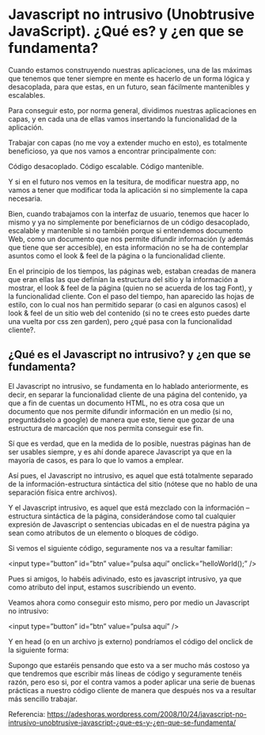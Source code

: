 # Javascript no intrusivo (Unobtrusive JavaScript). ¿Qué es? y ¿en que se fundamenta?

Cuando estamos construyendo nuestras aplicaciones, una de las máximas que tenemos que tener siempre en mente es hacerlo de un forma lógica y desacoplada, para que estas, en un futuro, sean fácilmente mantenibles y escalables.

Para conseguir esto, por norma general, dividimos nuestras aplicaciones en capas, y en cada una de ellas vamos insertando la funcionalidad de la aplicación.

Trabajar con capas (no me voy a extender mucho en esto), es totalmente beneficioso, ya que nos vamos a encontrar principalmente con:

Código desacoplado.
Código escalable.
Código mantenible.

Y si en el futuro nos vemos en la tesitura, de modificar nuestra app, no vamos a tener que modificar toda la aplicación si no simplemente la capa necesaria.

Bien, cuando trabajamos con la interfaz de usuario, tenemos que hacer lo mismo y ya no simplemente por beneficiarnos de un código desacoplado, escalable y mantenible si no también porque si entendemos documento Web, como un documento que nos permite difundir información (y además que tiene que ser accesible), en esta información no se ha de contemplar asuntos como el look & feel de la página o la funcionalidad cliente.

En el principio de los tiempos, las páginas web, estaban creadas de manera que eran ellas las que definían la estructura del sitio y la información a mostrar, el look & feel de la página (quien no se acuerda de los tag Font), y la funcionalidad cliente. Con el paso del tiempo, han aparecido las hojas de estilo, con lo cual nos han permitido separar (o casi en algunos casos) el look & feel de un sitio web del contenido (si no te crees esto puedes darte una vuelta por css zen garden), pero ¿qué pasa con la funcionalidad cliente?.

## ¿Qué es el Javascript no intrusivo? y ¿en que se fundamenta?

El Javascript no intrusivo, se fundamenta en lo hablado anteriormente, es decir, en separar la funcionalidad cliente de una página del contenido, ya que a fin de cuentas un documento HTML, no es otra cosa que un documento que nos permite difundir información en un medio (si no, preguntádselo a google) de manera que este, tiene que gozar de una estructura de marcación que nos permita conseguir ese fin.

Sí que es verdad, que en la medida de lo posible, nuestras páginas han de ser usables siempre, y es ahí donde aparece Javascript ya que en la mayoría de casos, es para lo que lo vamos a emplear.

Así pues, el Javascript no intrusivo, es aquel que está totalmente separado de la información-estructura sintáctica del sitio (nótese que no hablo de una separación física entre archivos).

Y el Javascript intrusivo, es aquel que está mezclado con la información – estructura sintáctica de la página, considerándose como tal cualquier expresión de Javascript o sentencias ubicadas en el <body> de nuestra página ya sean como atributos de un elemento o bloques de código.

Si vemos el siguiente código, seguramente nos va a resultar familiar:

<input type=”button” id=”btn” value=”pulsa aquí” onclick=”helloWorld();” />

Pues si amigos, lo habéis adivinado, esto es javascript intrusivo, ya que como atributo del input, estamos suscribiendo un evento.

Veamos ahora como conseguir esto mismo, pero por medio un Javascript no intrusivo:

<input type=”button” id=”btn” value=”pulsa aquí” />

Y en head (o en un archivo js externo) pondríamos el código del onclick de la siguiente forma:

<head>
<script language=”javascript” type=”text/javascript”>
window.onload = function()
{
document.getElementById(“btn”).onclick = helloWorld;
}
function helloWorld()
{
alert(“hola”);
}
</script>
</head>

Supongo que estaréis pensando que esto va a ser mucho más costoso ya que tendremos que escribir más líneas de código y seguramente tenéis razón, pero eso si, por el contra vamos a poder aplicar una serie de buenas prácticas a nuestro código cliente de manera que después nos va a resultar más sencillo trabajar.

Referencia: https://adeshoras.wordpress.com/2008/10/24/javascript-no-intrusivo-unobtrusive-javascript-¿que-es-y-¿en-que-se-fundamenta/
